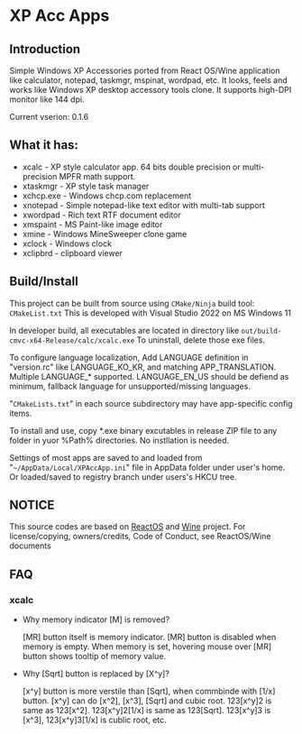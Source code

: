 XP Acc Apps
======

## Introduction
Simple Windows XP Accessories ported from React OS/Wine application
like calculator, notepad, taskmgr, mspinat, wordpad, etc.
It looks, feels and works like Windows XP desktop accessory tools clone.
It supports high-DPI monitor like 144 dpi.

Current vserion: 0.1.6

## What it has:

 * xcalc - XP style calculator app.
   64 bits double precision or multi-precision MPFR math support.
 * xtaskmgr - XP style task manager
 * xchcp.exe - Windows chcp.com replacement
 * xnotepad - Simple notepad-like text editor with multi-tab support
 * xwordpad - Rich text RTF document editor
 * xmspaint - MS Paint-like image editor
 * xmine - Windows MineSweeper clone game
 * xclock - Windows clock
 * xclipbrd - clipboard viewer

## Build/Install

This project can be built from source using `CMake/Ninja` build tool: `CMakeList.txt`
This is developed with Visual Studio 2022 on MS Windows 11

In developer build, all executables are located in directory like
`out/build-cmvc-x64-Release/calc/xcalc.exe`
To uninstall, delete those exe files.

To configure language localization, Add LANGUAGE definition
in "version.rc" like LANGUAGE_KO_KR, and matching APP_TRANSLATION.
Multiple LANGUAGE_* supported.
LANGUAGE_EN_US should be defiend as minimum,
fallback language for unsupported/missing languages.

"`CMakeLists.txt`" in each source subdirectory may have app-specific config items.

To install and use, copy *.exe binary excutables in release ZIP file
to any folder in yuor %Path% directories. No instllation is needed.

Settings of most apps are saved to and loaded from "`~/AppData/Local/XPAccApp.ini`" file
in AppData folder under user's home. Or loaded/saved to registry branch under users's HKCU tree.

## NOTICE

This source codes are based on [ReactOS](https://github.com/reactos/reactos)
and [Wine](https://github.com/wine-mirror/wine) project.
For license/copying, owners/credits, Code of Conduct, see ReactOS/Wine documents

## FAQ

### xcalc
 * Why memory indicator [M] is removed?<P>
[MR] button itself is memory indicator. [MR] button is
disabled when memory is empty. When memory is set,
hovering mouse over [MR] button shows tooltip of memory value.

 * Why [Sqrt] button is replaced by [X^y]?<P>
[x^y] button is more verstile than [Sqrt], when commbinde with [1/x] button.
[x^y] can do [x^2], [x^3], [Sqrt] and cubic root.
123[x^y]2 is same as 123[x^2]. 123[x^y]2[1/x] is same as 123[Sqrt].
123[x^y]3 is [x^3], 123[x^y]3[1/x] is cublic root, etc.
